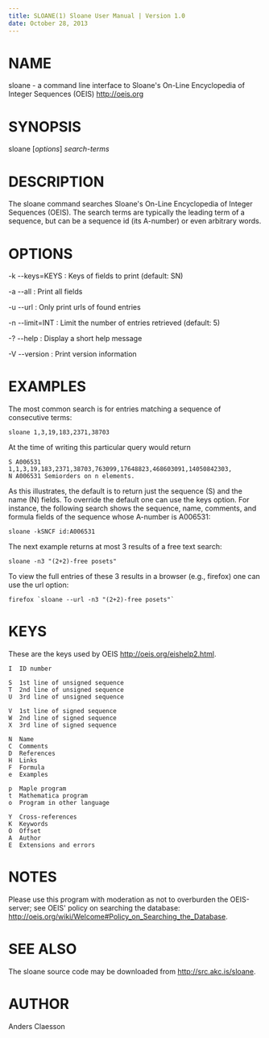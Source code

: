 ```yaml
---
title: SLOANE(1) Sloane User Manual | Version 1.0
date: October 28, 2013
---
```


# NAME

sloane - a command line interface to Sloane's
On-Line Encyclopedia of Integer Sequences (OEIS) <http://oeis.org>

# SYNOPSIS

sloane [*options*] *search-terms*

# DESCRIPTION

The sloane command searches Sloane's On-Line Encyclopedia of Integer
Sequences (OEIS). The search terms are typically the leading term of a
sequence, but can be a sequence id (its A-number) or even arbitrary words.

# OPTIONS

-k --keys=KEYS
:   Keys of fields to print (default: SN)

-a --all
:   Print all fields

-u --url
:   Only print urls of found entries

-n --limit=INT
:   Limit the number of entries retrieved (default: 5)

-? --help
:   Display a short help message

-V --version
:   Print version information

# EXAMPLES

The most common search is for entries matching a sequence of consecutive terms:

~~~~~
sloane 1,3,19,183,2371,38703
~~~~~

At the time of writing this particular query would return

~~~~~
S A006531 1,1,3,19,183,2371,38703,763099,17648823,468603091,14050842303,
N A006531 Semiorders on n elements.
~~~~~

As this illustrates, the default is to return just the sequence (S) and
the name (N) fields. To override the default one can use the keys
option. For instance, the following search shows the sequence, name,
comments, and formula fields of the sequence whose A-number is A006531:

~~~~~
sloane -kSNCF id:A006531
~~~~~

The next example returns at most 3 results of a free text search:

~~~~~
sloane -n3 "(2+2)-free posets"
~~~~~

To view the full entries of these 3 results in a browser (e.g., firefox)
one can use the url option:

~~~~~
firefox `sloane --url -n3 "(2+2)-free posets"`
~~~~~

# KEYS

These are the keys used by OEIS <http://oeis.org/eishelp2.html>.

    I  ID number

    S  1st line of unsigned sequence
    T  2nd line of unsigned sequence
    U  3rd line of unsigned sequence

    V  1st line of signed sequence
    W  2nd line of signed sequence
    X  3rd line of signed sequence

    N  Name
    C  Comments
    D  References
    H  Links
    F  Formula
    e  Examples

    p  Maple program
    t  Mathematica program
    o  Program in other language

    Y  Cross-references
    K  Keywords
    O  Offset
    A  Author
    E  Extensions and errors

# NOTES

Please use this program with moderation as not to overburden the
OEIS-server; see OEIS' policy on searching the database:
<http://oeis.org/wiki/Welcome#Policy_on_Searching_the_Database>.

# SEE ALSO

The sloane source code may be downloaded from
<http://src.akc.is/sloane>.

# AUTHOR

Anders Claesson
